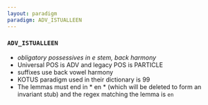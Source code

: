```yaml
---
layout: paradigm
paradigm: ADV_ISTUALLEEN
---
```

### ` ADV_ISTUALLEEN `

* _obligatory possessives in e stem, back harmony_
* Universal POS is ADV and legacy POS is PARTICLE
* suffixes use back vowel harmony
* KOTUS paradigm used in their dictionary is 99
* The lemmas must end in * en * (which will be deleted to form an invariant stub) and the regex matching the lemma is ` en `
